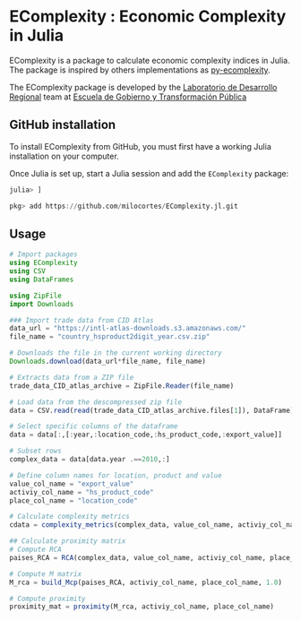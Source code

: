 # EComplexity : Economic Complexity in Julia

EComplexity is a package to calculate economic complexity indices in Julia. The package is inspired by others implementations as [py-ecomplexity](https://github.com/cid-harvard/py-ecomplexity/tree/master).

The EComplexity package is developed by the [Laboratorio de Desarrollo Regional](https://egobiernoytp.tec.mx/es/investigacion/laboratorio-desarrollo-regional) team at [Escuela de Gobierno y Transformación Pública](https://egobiernoytp.tec.mx/es) 

## GitHub installation
To install EComplexity from GitHub, you must first have a working Julia installation on your computer. 

Once Julia is set up, start a Julia session and add the `EComplexity` package:

```julia
julia> ]

pkg> add https://github.com/milocortes/EComplexity.jl.git
```

## Usage

```julia
# Import packages
using EComplexity
using CSV
using DataFrames

using ZipFile
import Downloads

### Import trade data from CID Atlas
data_url = "https://intl-atlas-downloads.s3.amazonaws.com/"
file_name = "country_hsproduct2digit_year.csv.zip"

# Downloads the file in the current working directory
Downloads.download(data_url*file_name, file_name)

# Extracts data from a ZIP file
trade_data_CID_atlas_archive = ZipFile.Reader(file_name)

# Load data from the descompressed zip file
data = CSV.read(read(trade_data_CID_atlas_archive.files[1]), DataFrame)

# Select specific columns of the dataframe
data = data[:,[:year,:location_code,:hs_product_code,:export_value]]

# Subset rows 
complex_data = data[data.year .==2010,:]

# Define column names for location, product and value
value_col_name = "export_value"
activiy_col_name = "hs_product_code"
place_col_name = "location_code"

# Calculate complexity metrics
cdata = complexity_metrics(complex_data, value_col_name, activiy_col_name, place_col_name)

## Calculate proximity matrix
# Compute RCA
paises_RCA = RCA(complex_data, value_col_name, activiy_col_name, place_col_name)

# Compute M matrix
M_rca = build_Mcp(paises_RCA, activiy_col_name, place_col_name, 1.0)

# Compute proximity
proximity_mat = proximity(M_rca, activiy_col_name, place_col_name)

```